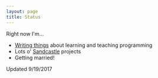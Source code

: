 ```yaml
---
layout: page
title: Status
---
```


Right now I'm...

* [Writing things](/code) about learning and teaching programming
* Lots o' [Sandcastle](http://sandcastle.co) projects
* Getting married!

Updated 9/19/2017
